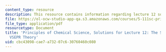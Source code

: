 ```yaml
---
content_type: resource
description: This resource contains information regarding lecture 12 solution.
file: https://ol-ocw-studio-app-qa.s3.amazonaws.com/courses/5-111sc-principles-of-chemical-science-fall-2014/cbc43098cae7a73207c630760460c080_MIT5_111F14_Lec12Soln.pdf
file_type: application/pdf
resourcetype: Document
title: 'Principles of Chemical Science, Solutions for Lecture 12: The Shapes of Molecules:
  VSEPR Theory'
uid: cbc43098-cae7-a732-07c6-30760460c080
---
```

